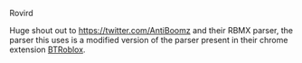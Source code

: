 Rovird

Huge shout out to https://twitter.com/AntiBoomz and their RBMX parser, the parser this uses is a modified version of the parser present in their chrome extension [BTRoblox](https://chrome.google.com/webstore/detail/btroblox-making-roblox-be/hbkpclpemjeibhioopcebchdmohaieln).